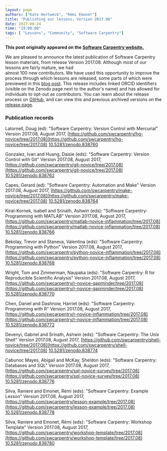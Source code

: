 ```yaml
---
layout: page
authors: ["Kate Hertweck", "Rémi Emonet"]
title: "Publishing our lessons, Version 2017.08"
date: 2017-08-24
time: "19:00:00"
tags: [ "Lessons", "Community", "Software Carpentry"]
---
```


<p><b>This post originally appeared on the <a href="https://software-carpentry.org/">Software Carpentry website.</a></b></p>

We are pleased to announce the latest publication of Software Carpentry lesson materials, 
from release Version 2017.08. Although most of our lessons are fairly mature, we had  
almost 100 new contributors. We have used this 
opportunity to improve the process through which lessons are released, some parts of 
which were previewed in this [blog post]({{site.baseurl}}/blog/2017/07/contributors.html). 
This release includes linked ORCID identifiers (visible on the Zenodo page next to 
the author's name) and has allowed for individuals to opt-out as contributors. 
You can learn about the release process on 
[GitHub](https://github.com/swcarpentry/swc-releases), and can view this and previous 
archived versions on the [release page]({{site.baseurl}}/lessons/previous/).

### Publication records

Latornell, Doug (ed): "Software Carpentry: Version Control with Mercurial" 
Version 2017.08, August 2017, 
[https://github.com/swcarpentry/hg-novice/tree/2017.08](https://github.com/swcarpentry/hg-novice/tree/2017.08) 
[10.5281/zenodo.838760](https://zenodo.org/record/838760#.WZ9kDq3Myu4)

Gonzalez, Ivan and Huang, Daisie (eds): "Software Carpentry: Version Control with Git" 
Version 2017.08, August 2017, 
[https://github.com/swcarpentry/git-novice/tree/2017.08](https://github.com/swcarpentry/git-novice/tree/2017.08) 
[10.5281/zenodo.838762](https://zenodo.org/record/838762#.WZ9kD63Myu4)

Capes, Gerard (ed): "Software Carpentry: Automation and Make" 
Version 2017.08, August 2017, 
[https://github.com/swcarpentry/make-novice/tree/2017.08](https://github.com/swcarpentry/make-novice/tree/2017.08) 
[10.5281/zenodo.838764](https://zenodo.org/record/838764#.WZ9kD63Myu4)

Kiral-Kornek, Isabell and Srinath, Ashwin (eds): "Software Carpentry: Programming with MATLAB" 
Version 2017.08, August 2017, 
[https://github.com/swcarpentry/matlab-novice-inflammation/tree/2017.08](https://github.com/swcarpentry/matlab-novice-inflammation/tree/2017.08) 
[10.5281/zenodo.838766](https://zenodo.org/record/838766#.WZ9kEK3Myu4)

Bekolay, Trevor and Staneva, Valentina (eds): "Software Carpentry: Programming with Python" 
Version 2017.08, August 2017, 
[https://github.com/swcarpentry/python-novice-inflammation/tree/2017.08](https://github.com/swcarpentry/python-novice-inflammation/tree/2017.08) 
[10.5281/zenodo.838768](https://zenodo.org/record/838768#.WZ9kEa3Myu4)

Wright, Tom and Zimmerman, Naupaka (eds): "Software Carpentry: R for Reproducible Scientific Analysis" 
Version 2017.08, August 2017, 
[https://github.com/swcarpentry/r-novice-gapminder/tree/2017.08](https://github.com/swcarpentry/r-novice-gapminder/tree/2017.08) 
[10.5281/zenodo.838770](https://zenodo.org/record/838770#.WZ9kE63Myu4)

Chen, Daniel and Dashnow, Harriet (eds): "Software Carpentry: Programming with R" 
Version 2017.08, August 2017, 
[https://github.com/swcarpentry/r-novice-inflammation/tree/2017.08](https://github.com/swcarpentry/r-novice-inflammation/tree/2017.08) 
[10.5281/zenodo.838772](https://zenodo.org/record/838772#.WZ9kE63Myu4)

Devenyi, Gabriel and Srinath, Ashwin (eds): "Software Carpentry: The Unix Shell" 
Version 2017.08, August 2017, 
[https://github.com/swcarpentry/shell-novice/tree/2017.08](https://github.com/swcarpentry/shell-novice/tree/2017.08) 
[10.5281/zenodo.838774](https://zenodo.org/record/838774#.WZ9kFK3Myu4)

Cabunoc Mayes, Abigail and McKay, Sheldon (eds): "Software Carpentry: Databases and SQL" 
Version 2017.08, August 2017, 
[https://github.com/swcarpentry/sql-novice-survey/tree/2017.08](https://github.com/swcarpentry/sql-novice-survey/tree/2017.08) 
[10.5281/zenodo.838776](https://zenodo.org/record/838776#.WZ9kFa3Myu4)

Silva, Raniere and Emonet, Rémi (eds): "Software Carpentry: Example Lesson" 
Version 2017.08, August 2017, 
[https://github.com/swcarpentry/lesson-example/tree/2017.08](https://github.com/swcarpentry/lesson-example/tree/2017.08) 
[10.5281/zenodo.838778](https://zenodo.org/record/838778#.WZ9kFq3Myu4)

Silva, Raniere and Emonet, Rémi (eds): "Software Carpentry: Workshop Template" 
Version 2017.08, August 2017, 
[https://github.com/swcarpentry/workshop-template/tree/2017.08](https://github.com/swcarpentry/workshop-template/tree/2017.08) 
[10.5281/zenodo.838780](https://zenodo.org/record/838780#.WZ9kFq3Myu4)
